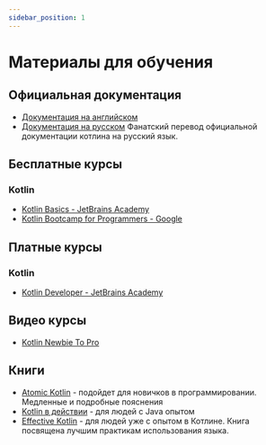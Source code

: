 ```yaml
---
sidebar_position: 1
---
```


# Материалы для обучения

## Официальная документация
- [Документация на английском](https://kotlinlang.org/docs/home.html)
- [Документация на русском](https://kotlinlang.ru/) Фанатский перевод официальной документации котлина на русский язык.

## Бесплатные курсы

### Kotlin

- [Kotlin Basics - JetBrains Academy](https://hyperskill.org/tracks/18)
- [Kotlin Bootcamp for Programmers - Google](https://www.udacity.com/course/kotlin-bootcamp-for-programmers--ud9011)

## Платные курсы

### Kotlin

- [Kotlin Developer - JetBrains Academy](https://hyperskill.org/tracks/3)

## Видео курсы

- [Kotlin Newbie To Pro](https://www.youtube.com/playlist?list=PLQkwcJG4YTCRSQikwhtoApYs9ij_Hc5Z9)

## Книги

- [Atomic Kotlin](https://www.atomickotlin.com/atomickotlin/) - подойдет для новичков в программировании. Медленные и подробные пояснения
- [Kotlin в действии](https://www.ozon.ru/product/kotlin-v-deystvii-143582448/) - для людей с Java опытом
- [Effective Kotlin](https://kt.academy/book/effectivekotlin) - для людей уже с опытом в Котлине. Книга посвящена лучшим практикам использования языка.
